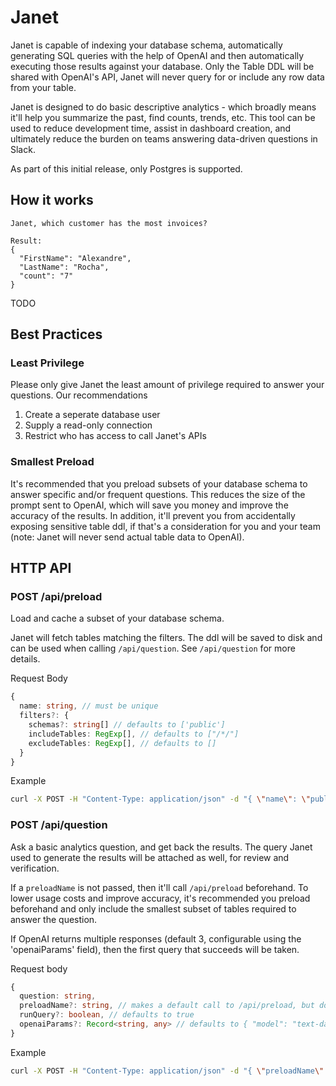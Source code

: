 # Janet

Janet is capable of indexing your database schema, automatically generating SQL queries with the help of OpenAI and then automatically executing those results against your database.
Only the Table DDL will be shared with OpenAI's API, Janet will never query for or include any row data from your table.

Janet is designed to do basic descriptive analytics - which broadly means it'll help you summarize the past, find counts, trends, etc. This tool can be used to reduce development time, assist in
dashboard creation, and ultimately reduce the burden on teams answering data-driven questions in Slack. 

As part of this initial release, only Postgres is supported.

## How it works

```
Janet, which customer has the most invoices?

Result:
{
  "FirstName": "Alexandre",
  "LastName": "Rocha",
  "count": "7"
}

```

TODO

## Best Practices

### Least Privilege

Please only give Janet the least amount of privilege required to answer your questions. Our recommendations

1. Create a seperate database user
2. Supply a read-only connection
3. Restrict who has access to call Janet's APIs

### Smallest Preload

It's recommended that you preload subsets of your database schema to answer specific and/or frequent questions. This reduces the size of the prompt sent to OpenAI, which will save you money
and improve the accuracy of the results. In addition, it'll prevent you from accidentally exposing sensitive table ddl, if that's a consideration for you and your team (note: Janet will never
send actual table data to OpenAI).

## HTTP API 

### POST /api/preload 

Load and cache a subset of your database schema. 

Janet will fetch tables matching the filters. The ddl will be saved to disk and can be used when calling `/api/question`. See `/api/question` for more details.

Request Body

```typescript
{
  name: string, // must be unique 
  filters?: {
    schemas?: string[] // defaults to ['public']
    includeTables: RegExp[], // defaults to ["/*/"]
    excludeTables: RegExp[], // defaults to [] 
  }
}
```

Example
```sh
curl -X POST -H "Content-Type: application/json" -d "{ \"name\": \"public\" }" http://localhost:3000/api/preload
```

### POST /api/question

Ask a basic analytics question, and get back the results. The query Janet used to generate the results will be attached as well, for review and verification.

If a `preloadName` is not passed, then it'll call `/api/preload` beforehand. To lower usage costs and improve accuracy, it's recommended you preload beforehand and only include the smallest subset of tables required to answer the question.

If OpenAI returns multiple responses (default 3, configurable using the 'openaiParams' field), then the first query that succeeds will be taken.

Request body

```typescript
{
  question: string,
  preloadName?: string, // makes a default call to /api/preload, but doesn't persist the result.
  runQuery?: boolean, // defaults to true 
  openaiParams?: Record<string, any> // defaults to { "model": "text-davinci-003", "temperature": 0.2, "n": 3, "max_tokens": 32 } 
}
```

Example

```sh
curl -X POST -H "Content-Type: application/json" -d "{ \"preloadName\": \"public-schemas\", \"question\": \"How many employees were hired in 2003?\" }" http://localhost:3000/api/question
```

